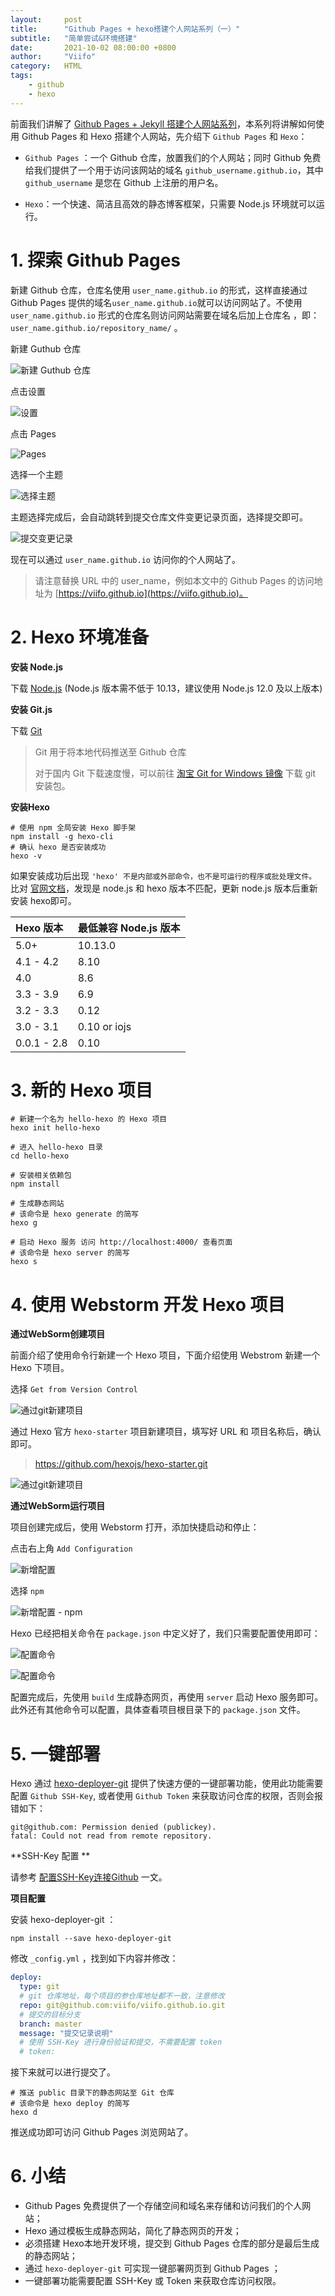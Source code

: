 ```yaml
---
layout:     post
title:      "Github Pages + hexo搭建个人网站系列（一）"
subtitle:   "简单尝试&环境搭建"
date:       2021-10-02 08:00:00 +0800
author:     "Viifo"
category:   HTML
tags:
    - github
    - hexo
---
```


前面我们讲解了 [Github Pages + Jekyll 搭建个人网站系列]()，本系列将讲解如何使用 Github Pages 和 Hexo 搭建个人网站，先介绍下 `Github Pages` 和 `Hexo`：

* `Github Pages` ：一个 Github 仓库，放置我们的个人网站；同时 Github 免费给我们提供了一个用于访问该网站的域名 `github_username.github.io`，其中 `github_username` 是您在 Github 上注册的用户名。

* `Hexo`：一个快速、简洁且高效的静态博客框架，只需要 Node.js 环境就可以运行。



# 1. 探索 Github Pages

新建 Github 仓库，仓库名使用 `user_name.github.io` 的形式，这样直接通过Github Pages 提供的域名`user_name.github.io`就可以访问网站了。不使用`user_name.github.io` 形式的仓库名则访问网站需要在域名后加上仓库名 ，即：`user_name.github.io/repository_name/`  。



新建 Guthub 仓库

![新建 Guthub 仓库](/resource/images/html/githubpages/github_pages_01.jpg)

点击设置

![设置](/resource/images/html/githubpages/github_pages_02.jpg)

点击 Pages

![Pages](/resource/images/html/githubpages/github_pages_03.jpg)

选择一个主题

![选择主题](/resource/images/html/githubpages/github_pages_04.jpg)

主题选择完成后，会自动跳转到提交仓库文件变更记录页面，选择提交即可。

![提交变更记录](/resource/images/html/githubpages/github_pages_05.jpg)

现在可以通过 `user_name.github.io` 访问你的个人网站了。

>   请注意替换 URL 中的 user_name，例如本文中的 Github Pages 的访问地址为 [https://viifo.github.io](https://viifo.github.io)。





# 2. Hexo 环境准备

**安装 Node.js**

下载 [Node.js](http://nodejs.org/) (Node.js 版本需不低于 10.13，建议使用 Node.js 12.0 及以上版本)



**安装 Git.js**

下载 [Git ](https://git-scm.com/download/win)

>Git 用于将本地代码推送至 Github 仓库
>
>对于国内 Git 下载速度慢，可以前往 [淘宝 Git for Windows 镜像](https://npm.taobao.org/mirrors/git-for-windows/) 下载 git 安装包。



**安装Hexo**

```shell
# 使用 npm 全局安装 Hexo 脚手架
npm install -g hexo-cli
# 确认 hexo 是否安装成功
hexo -v
```

如果安装成功后出现 `'hexo' 不是内部或外部命令，也不是可运行的程序或批处理文件。` 比对 [官网文档](https://hexo.io/zh-cn/docs/#Node-js-%E7%89%88%E6%9C%AC%E9%99%90%E5%88%B6)，发现是 node.js 和 hexo 版本不匹配，更新 node.js 版本后重新安装 hexo即可。

| Hexo 版本   | 最低兼容 Node.js 版本 |
| :---------- | :-------------------- |
| 5.0+        | 10.13.0               |
| 4.1 - 4.2   | 8.10                  |
| 4.0         | 8.6                   |
| 3.3 - 3.9   | 6.9                   |
| 3.2 - 3.3   | 0.12                  |
| 3.0 - 3.1   | 0.10 or iojs          |
| 0.0.1 - 2.8 | 0.10                  |




# 3. 新的 Hexo 项目

```shell
# 新建一个名为 hello-hexo 的 Hexo 项目 
hexo init hello-hexo

# 进入 hello-hexo 目录
cd hello-hexo

# 安装相关依赖包
npm install

# 生成静态网站
# 该命令是 hexo generate 的简写
hexo g

# 启动 Hexo 服务 访问 http://localhost:4000/ 查看页面
# 该命令是 hexo server 的简写
hexo s
```





# 4. 使用 Webstorm 开发 Hexo 项目

**通过WebSorm创建项目**

前面介绍了使用命令行新建一个 Hexo 项目，下面介绍使用 Webstrom 新建一个 Hexo 下项目。

选择 `Get from Version Control`

![通过git新建项目](/resource/images/html/githubpages/hexo/hexo_02.jpg)

通过 Hexo 官方 `hexo-starter` 项目新建项目，填写好 URL 和 项目名称后，确认即可。

> https://github.com/hexojs/hexo-starter.git

![通过git新建项目](/resource/images/html/githubpages/hexo/hexo_03.jpg)



**通过WebSorm运行项目**

项目创建完成后，使用 Webstorm 打开，添加快捷启动和停止：

点击右上角 `Add Configuration`

 ![新增配置](/resource/images/html/githubpages/hexo/hexo_04.jpg)

选择 `npm`

![新增配置 - npm](/resource/images/html/githubpages/hexo/hexo_05.jpg)

Hexo 已经把相关命令在 `package.json` 中定义好了，我们只需要配置使用即可：

![配置命令](/resource/images/html/githubpages/hexo/hexo_06.jpg)

![配置命令](/resource/images/html/githubpages/hexo/hexo_07.jpg)

配置完成后，先使用 `build` 生成静态网页，再使用 `server` 启动 Hexo 服务即可。此外还有其他命令可以配置，具体查看项目根目录下的 `package.json` 文件。





# 5. 一键部署

Hexo 通过  [hexo-deployer-git](https://github.com/hexojs/hexo-deployer-git) 提供了快速方便的一键部署功能，使用此功能需要配置 `Github SSH-Key`, 或者使用 `Github Token` 来获取访问仓库的权限，否则会报错如下：

```shell
git@github.com: Permission denied (publickey).
fatal: Could not read from remote repository.
```



**SSH-Key 配置 **

请参考 [配置SSH-Key连接Github](https://viifo.github.io/html/2021-10-01-Github%E9%85%8D%E7%BD%AESSH-Key.html) 一文。



**项目配置**

安装 hexo-deployer-git ：

```shell
npm install --save hexo-deployer-git
```

修改 `_config.yml` ，找到如下内容并修改：

```yaml
deploy:
  type: git
  # git 仓库地址，每个项目的参仓库地址都不一致，注意修改
  repo: git@github.com:viifo/viifo.github.io.git
  # 提交的目标分支
  branch: master
  message: "提交记录说明"
  # 使用 SSH-Key 进行身份验证和提交，不需要配置 token
  # token:
```

接下来就可以进行提交了。

```shell
# 推送 public 目录下的静态网站至 Git 仓库
# 该命令是 hexo deploy 的简写
hexo d
```

推送成功即可访问 Github Pages 浏览网站了。





# 6. 小结

* Github Pages 免费提供了一个存储空间和域名来存储和访问我们的个人网站；
* Hexo 通过模板生成静态网站，简化了静态网页的开发；
* 必须搭建 Hexo本地开发环境，提交到 Github Pages 仓库的部分是最后生成的静态网站；
* 通过 `hexo-deployer-git` 可实现一键部署网页到 Github Pages ；
* 一键部署功能需要配置 SSH-Key  或 Token 来获取仓库访问权限。

